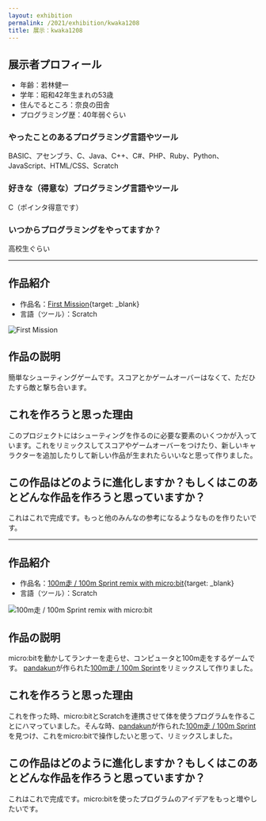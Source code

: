 ```yaml
---
layout: exhibition
permalink: /2021/exhibition/kwaka1208
title: 展示：kwaka1208
---
```

## 展示者プロフィール
- 年齢：若林健一
- 学年：昭和42年生まれの53歳
- 住んでるところ：奈良の田舎
- プログラミング歴：40年弱ぐらい

### やったことのあるプログラミング言語やツール
BASIC、アセンブラ、C、Java、C++、C#、PHP、Ruby、Python、JavaScript、HTML/CSS、Scratch

### 好きな（得意な）プログラミング言語やツール
C（ポインタ得意です）

### いつからプログラミングをやってますか？
高校生ぐらい

---

## 作品紹介
- 作品名：[First Mission](https://scratch.mit.edu/projects/68155398/){target: _blank}
- 言語（ツール）：Scratch

![First Mission](/kyoto/assets/images/2021/exhibition/kwaka1208/01.png)

## 作品の説明
簡単なシューティングゲームです。スコアとかゲームオーバーはなくて、ただひたすら敵と撃ち合います。

## これを作ろうと思った理由
このプロジェクトにはシューティングを作るのに必要な要素のいくつかが入っています。これをリミックスしてスコアやゲームオーバーをつけたり、新しいキャラクターを追加したりして新しい作品が生まれたらいいなと思って作りました。

## この作品はどのように進化しますか？もしくはこのあとどんな作品を作ろうと思っていますか？
これはこれで完成です。もっと他のみんなの参考になるようなものを作りたいです。

---

## 作品紹介
- 作品名：[100m走 / 100m Sprint remix with micro:bit](https://scratch.mit.edu/projects/279168171/){target: _blank}
- 言語（ツール）：Scratch

![100m走 / 100m Sprint remix with micro:bit](/kyoto/assets/images/2021/exhibition/kwaka1208/02.png)

## 作品の説明
micro:bitを動かしてランナーを走らせ、コンピュータと100m走をするゲームです。
[pandakun](https://scratch.mit.edu/users/pandakun/)が作られた[100m走 / 100m Sprint](https://scratch.mit.edu/projects/248761116)をリミックスして作りました。

## これを作ろうと思った理由
これを作った時、micro:bitとScratchを連携させて体を使うプログラムを作ることにハマっていました。そんな時、[pandakun](https://scratch.mit.edu/users/pandakun/)が作られた[100m走 / 100m Sprint](https://scratch.mit.edu/projects/248761116)を見つけ、これをmicro:bitで操作したいと思って、リミックスしました。

## この作品はどのように進化しますか？もしくはこのあとどんな作品を作ろうと思っていますか？
これはこれで完成です。micro:bitを使ったプログラムのアイデアをもっと増やしたいです。


